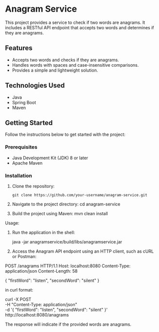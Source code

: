 # Anagram Service

This project provides a service to check if two words are anagrams. It includes a RESTful API endpoint that accepts two words and determines if they are anagrams.

## Features

- Accepts two words and checks if they are anagrams.
- Handles words with spaces and case-insensitive comparisons.
- Provides a simple and lightweight solution.

## Technologies Used

- Java
- Spring Boot
- Maven

## Getting Started

Follow the instructions below to get started with the project:

### Prerequisites

- Java Development Kit (JDK) 8 or later
- Apache Maven

### Installation

1. Clone the repository:

   ```shell
   git clone https://github.com/your-username/anagram-service.git

2. Navigate to the project directory:
   cd anagram-service
3. Build the project using Maven:
   mvn clean install

Usage:

1. Run the application in the shell:

   java -jar anagramservice/build/libs/anagramservice.jar

2. Access the Anagram API endpoint using an HTTP client, such as cURL or Postman:

POST /anagrams HTTP/1.1
Host: localhost:8080
Content-Type: application/json
Content-Length: 58

{
 "firstWord": "listen",
 "secondWord": "silent"
}

in curl format:

curl -X POST \
-H "Content-Type: application/json" \
-d '{
"firstWord": "listen",
"secondWord": "silent"
}' \
http://localhost:8080/anagrams

The response will indicate if the provided words are anagrams.


